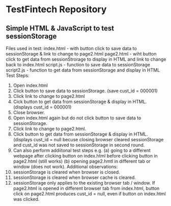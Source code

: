 # TestFintech Repository
## Simple HTML & JavaScript to test sessionStorage
Files used in test:
index.html - with button click to save data to sessionStorage & link to change to page2.html
page2.html - wiht button click to get data from sessionStrorage to display in HTML and link to change back to index.html
script.js - function to save data to sessionStorage
script2.js - function to get data from sessionStorage and display in HTML
Test Steps:
1. Open index.html
2. Click button to save data to sessionStorage. (save cust_id = 000001)
3. Click link to change to page2.html
4. Cick button to get data from sessionStorage & display in HTML. (displays cust_id = 000001)
5. Close browser.
6. Open index.html again but do not click button to save data to sessionStorage.
7. Click link to change to page2.html.
8. Click button to get data from sessionStorage & display in HTML.  (displays cust_id = null
   becuse closing browser cleared sessionStorage and cust_id was not saved to sessionStorage in second round.
9. Can also perform addiitonal test steps e.g. (a) going to a different webpage after clicking button on index.html before
   clicking button in page2.html (still works) (b) opening page2.hmtl in different tab or window (does not work).
Additional observations:
1. sessionStorage is cleared when browser is closed.
2. sessionStorage is cleared when browser cache is cleared.
3. sessionStorage only applies to the existing browser tab / window.  If page2.html is opened in different browser tab from
   index.html, button click on page2.html produces cust_id = null, even if button on index.html was clicked. 
